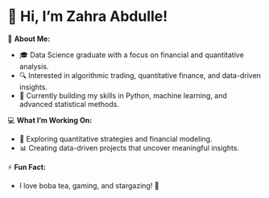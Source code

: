 
# 👋 Hi, I’m Zahra Abdulle!

🌟 **About Me:**
- 🎓 Data Science graduate with a focus on financial and quantitative analysis.
- 🔍 Interested in algorithmic trading, quantitative finance, and data-driven insights.
- 🌱 Currently building my skills in Python, machine learning, and advanced statistical methods.

💻 **What I’m Working On:**
- 🚀 Exploring quantitative strategies and financial modeling.
- 📊 Creating data-driven projects that uncover meaningful insights.

⚡ **Fun Fact:**
- I love boba tea, gaming, and stargazing! 🌌
